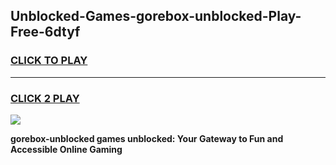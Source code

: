 
## Unblocked-Games-gorebox-unblocked-Play-Free-6dtyf
<h3>
<a href="https://premium76.site?title=gorebox-unblocked&ref=22A">CLICK TO PLAY</a></h3>
<hr>

<h3>
<a href="https://premium76.site?title=gorebox-unblocked&ref=22A">CLICK 2 PLAY</a>
  
</h3>

<a href="https://premium76.site?title=gorebox-unblocked&ref=22A"><img src="https://clearcache.store/games.png"></a>


**gorebox-unblocked games unblocked: Your Gateway to Fun and Accessible Online Gaming**
